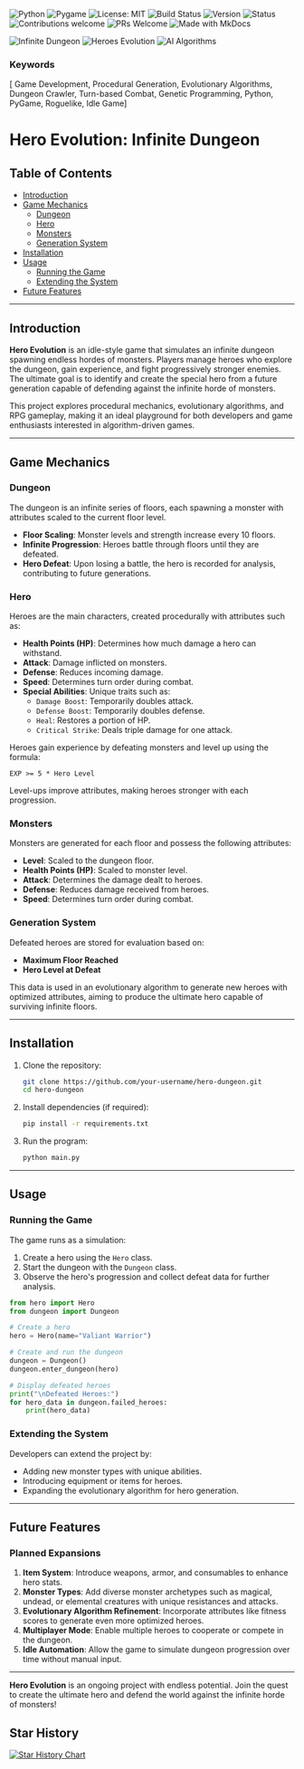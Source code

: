 ![Python](https://img.shields.io/badge/Python-3.9%2B-blue?logo=python&logoColor=white)
![Pygame](https://img.shields.io/badge/Pygame-2.1%2B-green?logo=python&logoColor=white)
![License: MIT](https://img.shields.io/badge/License-MIT-yellow?style=flat-square)
![Build Status](https://img.shields.io/badge/build-passing-brightgreen)
![Version](https://img.shields.io/badge/version-0.0.1-yellow)
![Status](https://img.shields.io/badge/status-active-brightgreen)
![Contributions welcome](https://img.shields.io/badge/contributions-welcome-brightgreen?style=flat-square)
![PRs Welcome](https://img.shields.io/badge/PRs-welcome-brightgreen.svg?style=flat-square)
![Made with MkDocs](https://img.shields.io/badge/Made%20with-MkDocs-darkgreen?logo=read-the-docs)

![Infinite Dungeon](https://img.shields.io/badge/Dungeon-Infinite-red)
![Heroes Evolution](https://img.shields.io/badge/Heroes-Evolution-purple)
![AI Algorithms](https://img.shields.io/badge/AI-Evolutionary-orange)

### Keywords
[ Game Development, Procedural Generation, Evolutionary Algorithms, Dungeon Crawler, Turn-based Combat, Genetic Programming, Python, PyGame, Roguelike, Idle Game]

# Hero Evolution: Infinite Dungeon

## Table of Contents
- [Introduction](#introduction)
- [Game Mechanics](#game-mechanics)
  - [Dungeon](#dungeon)
  - [Hero](#hero)
  - [Monsters](#monsters)
  - [Generation System](#generation-system)
- [Installation](#installation)
- [Usage](#usage)
  - [Running the Game](#running-the-game)
  - [Extending the System](#extending-the-system)
- [Future Features](#future-features)

---

## Introduction

**Hero Evolution** is an idle-style game that simulates an infinite dungeon spawning endless hordes of monsters. Players manage heroes who explore the dungeon, gain experience, and fight progressively stronger enemies. The ultimate goal is to identify and create the special hero from a future generation capable of defending against the infinite horde of monsters.

This project explores procedural mechanics, evolutionary algorithms, and RPG gameplay, making it an ideal playground for both developers and game enthusiasts interested in algorithm-driven games.

---

## Game Mechanics

### Dungeon
The dungeon is an infinite series of floors, each spawning a monster with attributes scaled to the current floor level. 
- **Floor Scaling**: Monster levels and strength increase every 10 floors.
- **Infinite Progression**: Heroes battle through floors until they are defeated.
- **Hero Defeat**: Upon losing a battle, the hero is recorded for analysis, contributing to future generations.

### Hero
Heroes are the main characters, created procedurally with attributes such as:
- **Health Points (HP)**: Determines how much damage a hero can withstand.
- **Attack**: Damage inflicted on monsters.
- **Defense**: Reduces incoming damage.
- **Speed**: Determines turn order during combat.
- **Special Abilities**: Unique traits such as:
  - `Damage Boost`: Temporarily doubles attack.
  - `Defense Boost`: Temporarily doubles defense.
  - `Heal`: Restores a portion of HP.
  - `Critical Strike`: Deals triple damage for one attack.

Heroes gain experience by defeating monsters and level up using the formula:
```
EXP >= 5 * Hero Level
```
Level-ups improve attributes, making heroes stronger with each progression.

### Monsters
Monsters are generated for each floor and possess the following attributes:
- **Level**: Scaled to the dungeon floor.
- **Health Points (HP)**: Scaled to monster level.
- **Attack**: Determines the damage dealt to heroes.
- **Defense**: Reduces damage received from heroes.
- **Speed**: Determines turn order during combat.

### Generation System
Defeated heroes are stored for evaluation based on:
- **Maximum Floor Reached**
- **Hero Level at Defeat**

This data is used in an evolutionary algorithm to generate new heroes with optimized attributes, aiming to produce the ultimate hero capable of surviving infinite floors.

---

## Installation

1. Clone the repository:
   ```bash
   git clone https://github.com/your-username/hero-dungeon.git
   cd hero-dungeon
   ```

2. Install dependencies (if required):
   ```bash
   pip install -r requirements.txt
   ```

3. Run the program:
   ```bash
   python main.py
   ```

---

## Usage

### Running the Game
The game runs as a simulation:
1. Create a hero using the `Hero` class.
2. Start the dungeon with the `Dungeon` class.
3. Observe the hero's progression and collect defeat data for further analysis.

```python
from hero import Hero
from dungeon import Dungeon

# Create a hero
hero = Hero(name="Valiant Warrior")

# Create and run the dungeon
dungeon = Dungeon()
dungeon.enter_dungeon(hero)

# Display defeated heroes
print("\nDefeated Heroes:")
for hero_data in dungeon.failed_heroes:
    print(hero_data)
```

### Extending the System
Developers can extend the project by:
- Adding new monster types with unique abilities.
- Introducing equipment or items for heroes.
- Expanding the evolutionary algorithm for hero generation.

---

## Future Features

### Planned Expansions
1. **Item System**: Introduce weapons, armor, and consumables to enhance hero stats.
2. **Monster Types**: Add diverse monster archetypes such as magical, undead, or elemental creatures with unique resistances and attacks.
3. **Evolutionary Algorithm Refinement**: Incorporate attributes like fitness scores to generate even more optimized heroes.
4. **Multiplayer Mode**: Enable multiple heroes to cooperate or compete in the dungeon.
5. **Idle Automation**: Allow the game to simulate dungeon progression over time without manual input.

---

**Hero Evolution** is an ongoing project with endless potential. Join the quest to create the ultimate hero and defend the world against the infinite horde of monsters!

## Star History

[![Star History Chart](https://api.star-history.com/svg?repos=Germano123/python-hero-dungeon.git&type=Date)](https://star-history.com/#Germano123/python-hero-dungeon.git&Date)
